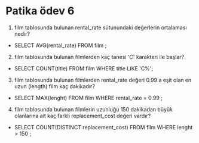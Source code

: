 # Patika ödev 6 

1. film tablosunda bulunan rental_rate sütunundaki değerlerin ortalaması nedir?
* SELECT AVG(rental_rate) FROM film ;

2. film tablosunda bulunan filmlerden kaç tanesi 'C' karakteri ile başlar?
* SELECT COUNT(title) FROM film WHERE title LIKE 'C%';

3. film tablosunda bulunan filmlerden rental_rate değeri 0.99 a eşit olan en uzun (length) film kaç dakikadır?
* SELECT MAX(lenght) FROM film WHERE rental_rate = 0.99 ;

4. film tablosunda bulunan filmlerin uzunluğu 150 dakikadan büyük olanlarına ait kaç farklı replacement_cost değeri vardır?
* SELECT COUNT(DISTINCT replacement_cost) FROM film WHERE lenght > 150 ;
